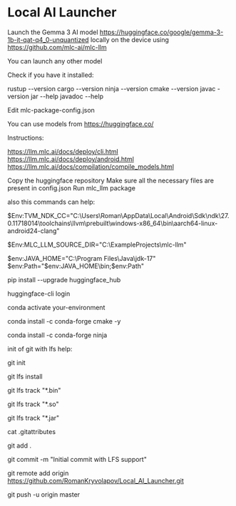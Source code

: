 # Local AI Launcher

Launch the Gemma 3 AI model
https://huggingface.co/google/gemma-3-1b-it-qat-q4_0-unquantized
locally on the device using
https://github.com/mlc-ai/mlc-llm

You can launch any other model

Check if you have it installed:

rustup --version
cargo --version
ninja --version
cmake --version
javac -version
jar --help
javadoc --help

Edit mlc-package-config.json

You can use models from https://huggingface.co/

Instructions:

https://llm.mlc.ai/docs/deploy/cli.html
https://llm.mlc.ai/docs/deploy/android.html
https://llm.mlc.ai/docs/compilation/compile_models.html

Copy the huggingface repository
Make sure all the necessary files are present in config.json
Run mlc_llm package

also this commands can help:

$Env:TVM_NDK_CC="C:\Users\Roman\AppData\Local\Android\Sdk\ndk\27.0.11718014\toolchains\llvm\prebuilt\windows-x86_64\bin\aarch64-linux-android24-clang"

$Env:MLC_LLM_SOURCE_DIR="C:\ExampleProjects\mlc-llm"

$env:JAVA_HOME="C:\Program Files\Java\jdk-17"
$env:Path="$env:JAVA_HOME\bin;$env:Path"

pip install --upgrade huggingface_hub

huggingface-cli login

conda activate your-environment

conda install -c conda-forge cmake -y

conda install -c conda-forge ninja

init of git with lfs help:

git init

git lfs install

git lfs track "*.bin"  

git lfs track "*.so"

git lfs track "*.jar"

cat .gitattributes

git add .

git commit -m "Initial commit with LFS support"

git remote add origin https://github.com/RomanKryvolapov/Local_AI_Launcher.git

git push -u origin master